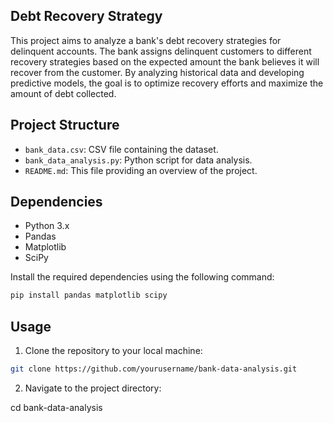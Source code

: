 ## Debt Recovery Strategy 
This project aims to analyze a bank's debt recovery strategies for delinquent accounts. The bank assigns delinquent customers to different recovery strategies based on the expected amount the bank believes it will recover from the customer. By analyzing historical data and developing predictive models, the goal is to optimize recovery efforts and maximize the amount of debt collected.


## Project Structure

- `bank_data.csv`: CSV file containing the dataset.
- `bank_data_analysis.py`: Python script for data analysis.
- `README.md`: This file providing an overview of the project.

## Dependencies

- Python 3.x
- Pandas
- Matplotlib
- SciPy

Install the required dependencies using the following command:

```bash
pip install pandas matplotlib scipy
```

## Usage

1. Clone the repository to your local machine:
```bash
git clone https://github.com/yourusername/bank-data-analysis.git
```

2. Navigate to the project directory:

cd bank-data-analysis

